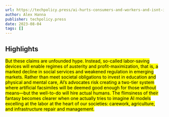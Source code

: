 ```yaml
---
url: https://techpolicy.press/ai-hurts-consumers-and-workers-and-isnt-intelligent/
author: Alex Hanna
publisher: techpolicy.press
date: 2023-08-04
tags: []
---
```


## Highlights
<mark>But these claims are unfounded hype. Instead, so-called labor-saving devices will enable regimes of austerity and profit-maximization, that is, a marked decline in social services and weakened regulation in emerging markets. Rather than meet societal obligations to invest in education and physical and mental care, AI’s advocates risk creating a two-tier system where artificial facsimiles will be deemed good enough for those without means—but the well-to-do will hire actual humans. The flimsiness of their fantasy becomes clearer when one actually tries to imagine AI models excelling at the labor at the heart of our societies: carework, agriculture, and infrastructure repair and management.</mark>

